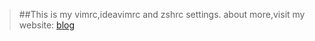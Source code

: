 > ##This is my vimrc,ideavimrc and zshrc settings.
about more,visit my website:
[blog](https://iquinn.github.io)

